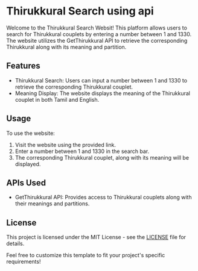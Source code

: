 # Thirukkural Search using api
Welcome to the Thirukkural Search Websit! This platform allows users to search for Thirukkural couplets by entering a number between 1 and 1330. 
The website utilizes the GetThirukkural API to retrieve the corresponding Thirukkural along with its meaning and partition.

## Features
- Thirukkural Search: Users can input a number between 1 and 1330 to retrieve the corresponding Thirukkural couplet.
- Meaning Display: The website displays the meaning of the Thirukkural couplet in both Tamil and English.

## Usage
To use the website:
1. Visit the website using the provided link.
2. Enter a number between 1 and 1330 in the search bar.
3. The corresponding Thirukkural couplet, along with its meaning will be displayed.

## APIs Used
- GetThirukkural API: Provides access to Thirukkural couplets along with their meanings and partitions.

## License
This project is licensed under the MIT License - see the [LICENSE](https://github.com/Balajiprasath107/thirukkural/blob/main/LICENSE) file for details.

Feel free to customize this template to fit your project's specific requirements!

